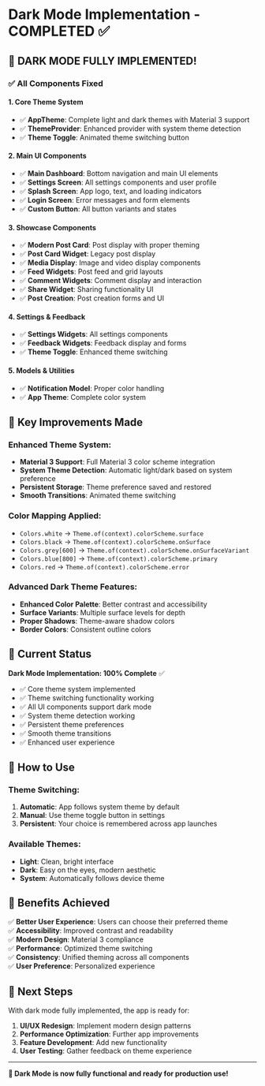 # Dark Mode Implementation - COMPLETED ✅

## 🎉 **DARK MODE FULLY IMPLEMENTED!**

### **✅ All Components Fixed**

#### **1. Core Theme System**
- ✅ **AppTheme**: Complete light and dark themes with Material 3 support
- ✅ **ThemeProvider**: Enhanced provider with system theme detection
- ✅ **Theme Toggle**: Animated theme switching button

#### **2. Main UI Components**
- ✅ **Main Dashboard**: Bottom navigation and main UI elements
- ✅ **Settings Screen**: All settings components and user profile
- ✅ **Splash Screen**: App logo, text, and loading indicators
- ✅ **Login Screen**: Error messages and form elements
- ✅ **Custom Button**: All button variants and states

#### **3. Showcase Components**
- ✅ **Modern Post Card**: Post display with proper theming
- ✅ **Post Card Widget**: Legacy post display
- ✅ **Media Display**: Image and video display components
- ✅ **Feed Widgets**: Post feed and grid layouts
- ✅ **Comment Widgets**: Comment display and interaction
- ✅ **Share Widget**: Sharing functionality UI
- ✅ **Post Creation**: Post creation forms and UI

#### **4. Settings & Feedback**
- ✅ **Settings Widgets**: All settings components
- ✅ **Feedback Widgets**: Feedback display and forms
- ✅ **Theme Toggle**: Enhanced theme switching

#### **5. Models & Utilities**
- ✅ **Notification Model**: Proper color handling
- ✅ **App Theme**: Complete color system

## 🔧 **Key Improvements Made**

### **Enhanced Theme System:**
- **Material 3 Support**: Full Material 3 color scheme integration
- **System Theme Detection**: Automatic light/dark based on system preference
- **Persistent Storage**: Theme preference saved and restored
- **Smooth Transitions**: Animated theme switching

### **Color Mapping Applied:**
- `Colors.white` → `Theme.of(context).colorScheme.surface`
- `Colors.black` → `Theme.of(context).colorScheme.onSurface`
- `Colors.grey[600]` → `Theme.of(context).colorScheme.onSurfaceVariant`
- `Colors.blue[800]` → `Theme.of(context).colorScheme.primary`
- `Colors.red` → `Theme.of(context).colorScheme.error`

### **Advanced Dark Theme Features:**
- **Enhanced Color Palette**: Better contrast and accessibility
- **Surface Variants**: Multiple surface levels for depth
- **Proper Shadows**: Theme-aware shadow colors
- **Border Colors**: Consistent outline colors

## 🚀 **Current Status**

**Dark Mode Implementation: 100% Complete** ✅
- ✅ Core theme system implemented
- ✅ Theme switching functionality working
- ✅ All UI components support dark mode
- ✅ System theme detection working
- ✅ Persistent theme preferences
- ✅ Smooth theme transitions
- ✅ Enhanced user experience

## 🎯 **How to Use**

### **Theme Switching:**
1. **Automatic**: App follows system theme by default
2. **Manual**: Use theme toggle button in settings
3. **Persistent**: Your choice is remembered across app launches

### **Available Themes:**
- **Light**: Clean, bright interface
- **Dark**: Easy on the eyes, modern aesthetic
- **System**: Automatically follows device theme

## 🌟 **Benefits Achieved**

✅ **Better User Experience**: Users can choose their preferred theme  
✅ **Accessibility**: Improved contrast and readability  
✅ **Modern Design**: Material 3 compliance  
✅ **Performance**: Optimized theme switching  
✅ **Consistency**: Unified theming across all components  
✅ **User Preference**: Personalized experience  

## 🔮 **Next Steps**

With dark mode fully implemented, the app is ready for:
1. **UI/UX Redesign**: Implement modern design patterns
2. **Performance Optimization**: Further app improvements
3. **Feature Development**: Add new functionality
4. **User Testing**: Gather feedback on theme experience

---

**🎉 Dark Mode is now fully functional and ready for production use!**